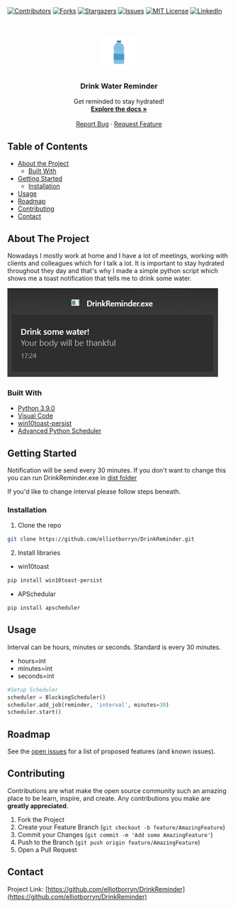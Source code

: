 <!-- PROJECT SHIELDS -->
<!--
*** I'm using markdown "reference style" links for readability.
*** Reference links are enclosed in brackets [ ] instead of parentheses ( ).
*** See the bottom of this document for the declaration of the reference variables
*** for contributors-url, forks-url, etc. This is an optional, concise syntax you may use.
*** https://www.markdownguide.org/basic-syntax/#reference-style-links
-->
[![Contributors][contributors-shield]][contributors-url]
[![Forks][forks-shield]][forks-url]
[![Stargazers][stars-shield]][stars-url]
[![Issues][issues-shield]][issues-url]
[![MIT License][license-shield]][license-url]
[![LinkedIn][linkedin-shield]][linkedin-url]


<!-- PROJECT LOGO -->
<br />
<p align="center">
  <a href="https://github.com/elliotborryn/DrinkReminder">
    <img src="img/water-bottle.png" alt="Water Bottle" width="80" height="80">
  </a>

  <h3 align="center">Drink Water Reminder</h3>

  <p align="center">
    Get reminded to stay hydrated!
    <br />
    <a href="https://github.com/elliotborryn/DrinkReminder"><strong>Explore the docs »</strong></a>
    <br />
    <br />
    <a href="https://github.com/elliotborryn/DrinkReminder/issues">Report Bug</a>
    ·
    <a href="https://github.com/elliotborryn/DrinkReminder/issues">Request Feature</a>
  </p>
</p>


<!-- TABLE OF CONTENTS -->
## Table of Contents

* [About the Project](#about-the-project)
  * [Built With](#built-with)
* [Getting Started](#getting-started)
  * [Installation](#installation)
* [Usage](#usage)
* [Roadmap](#roadmap)
* [Contributing](#contributing)
* [Contact](#contact)



<!-- ABOUT THE PROJECT -->
## About The Project
Nowadays I mostly work at home and I have a lot of meetings, working with clients and colleagues which for I talk a lot. It is important to stay hydrated throughout they day and that's why I made a simple python script which shows me a toast notification that tells me to drink some water.

[![Notification Example][product-screenshot]](https://github.com/elliotborryn/DrinkReminder/blob/main/img/drinkReminderNotification.PNG)


### Built With

* [Python 3.9.0](https://www.python.org/downloads/release/python-390/)
* [Visual Code](https://code.visualstudio.com/)
* [win10toast-persist](https://pypi.org/project/win10toast-persist/)
* [Advanced Python Scheduler](https://apscheduler.readthedocs.io/en/stable/)



<!-- GETTING STARTED -->
## Getting Started

Notification will be send every 30 minutes. 
If you don't want to change this you can run DrinkReminder.exe in [dist folder](https://github.com/elliotborryn/DrinkReminder/tree/main/dist)

If you'd like to change interval please follow steps beneath.

### Installation

1. Clone the repo
```sh
git clone https://github.com/elliotborryn/DrinkReminder.git
```
2. Install libraries
* win10toast
```sh
pip install win10toast-persist
```
* APSchedular
```sh
pip install apscheduler
```


<!-- USAGE EXAMPLES -->
## Usage

Interval can be hours, minutes or seconds. Standard is every 30 minutes.

* hours=int
* minutes=int
* seconds=int

```python
#Setup Scheduler
scheduler = BlockingScheduler()
scheduler.add_job(reminder, 'interval', minutes=30)
scheduler.start()
```

<!-- ROADMAP -->
## Roadmap

See the [open issues](https://github.com/elliotborryn/DrinkReminder/issues) for a list of proposed features (and known issues).



<!-- CONTRIBUTING -->
## Contributing

Contributions are what make the open source community such an amazing place to be learn, inspire, and create. Any contributions you make are **greatly appreciated**.

1. Fork the Project
2. Create your Feature Branch (`git checkout -b feature/AmazingFeature`)
3. Commit your Changes (`git commit -m 'Add some AmazingFeature'`)
4. Push to the Branch (`git push origin feature/AmazingFeature`)
5. Open a Pull Request




<!-- CONTACT -->
## Contact

Project Link: [https://github.com/elliotborryn/DrinkReminder](https://github.com/elliotborryn/DrinkReminder)



<!-- MARKDOWN LINKS & IMAGES -->
<!-- https://www.markdownguide.org/basic-syntax/#reference-style-links -->
[contributors-shield]: https://img.shields.io/github/contributors/elliotborryn/DrinkReminder.svg?style=flat-square
[contributors-url]: https://github.com/elliotborryn/DrinkReminder/graphs/contributors
[forks-shield]: https://img.shields.io/github/forks/elliotborryn/DrinkReminder.svg?style=flat-square
[forks-url]: https://github.com/elliotborryn/DrinkReminder/network/members
[stars-shield]: https://img.shields.io/github/stars/elliotborryn/DrinkReminder.svg?style=flat-square
[stars-url]: https://github.com/elliotborryn/DrinkReminder/stargazers
[issues-shield]: https://img.shields.io/github/issues/elliotborryn/DrinkReminder.svg?style=flat-square
[issues-url]: https://github.com/elliotborryn/DrinkReminder/issues
[license-shield]: https://img.shields.io/github/license/elliotborryn/DrinkReminder.svg?style=flat-square
[license-url]: https://github.com/elliotborryn/DrinkReminder/blob/main/LICENSE.txt
[linkedin-shield]: https://img.shields.io/badge/-LinkedIn-black.svg?style=flat-square&logo=linkedin&colorB=555
[linkedin-url]: https://linkedin.com/in/elliot-borryn-941aba133
[product-screenshot]: img/drinkReminderNotification.PNG
